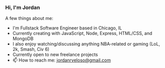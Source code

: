 ### Hi, I'm Jordan
A few things about me:
- I'm Fullstack Software Engineer based in Chicago, IL
- Currently creating with JavaScript, Node, Express, HTML/CSS, and MongoDB
- I also enjoy watching/discussing anything NBA-related or gaming (LoL, 2k, Smash, Civ 6)
- Currently open to new freelance projects
- 📫 How to reach me: jordanrveloso@gmail.com

